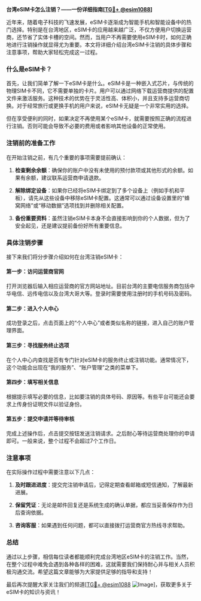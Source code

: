 **台湾eSIM卡怎么注销？——一份详细指南[[TG💪+ @esim1088](https://t.me/s/esim1088)]**

近年来，随着电子科技的飞速发展，eSIM卡逐渐成为智能手机和智能设备中的热门选择。特别是在台湾地区，eSIM卡的应用越来越广泛，不仅方便用户切换运营商，还节省了实体卡槽的空间。然而，当用户不再需要使用eSIM卡时，如何正确地进行注销操作就显得尤为重要。本文将详细介绍台湾eSIM卡注销的具体步骤和注意事项，帮助大家轻松完成这一过程。

### 什么是eSIM卡？

首先，让我们简单了解一下eSIM卡是什么。eSIM卡是一种嵌入式芯片，与传统的物理SIM卡不同，它不需要单独的卡片。用户可以通过网络下载运营商提供的配置文件来激活服务。这种技术的优势在于灵活性高、体积小，并且支持多运营商切换。对于经常旅行或更换手机的用户来说，eSIM卡无疑是一个非常实用的选择。

但在享受便利的同时，如果决定不再使用某个eSIM卡，就需要按照正确的流程进行注销。否则可能会导致不必要的费用或者影响其他设备的正常使用。

### 注销前的准备工作

在开始注销之前，有几个重要的事项需要提前确认：

1. **检查剩余余额**：确保你的账户中没有未使用的预付款项或其他形式的余额。如果有余额，建议联系运营商申请退款。
   
2. **解除绑定设备**：如果你已经将eSIM卡绑定到了多个设备上（例如手机和平板），请先从这些设备中移除eSIM卡配置。这通常可以通过设备设置里的“蜂窝网络”或“移动数据”选项找到并删除相关配置。

3. **备份重要资料**：虽然注销eSIM卡本身不会直接影响到你的个人数据，但为了安全起见，还是建议提前备份好所有重要信息。

### 具体注销步骤

接下来我们将分步骤介绍如何在台湾注销eSIM卡：

#### 第一步：访问运营商官网
打开浏览器后输入相应运营商的官方网站地址。目前台湾的主要电信服务商包括中华电信、远传电信以及台湾大哥大等。登录时需要使用注册时的手机号码及密码。

#### 第二步：进入个人中心
成功登录之后，点击页面上的“个人中心”或者类似名称的链接，进入自己的账户管理界面。

#### 第三步：寻找服务终止选项
在个人中心内查找是否有专门针对eSIM卡的服务终止或注销功能。通常情况下，这个功能会出现在“我的服务”、“账户管理”之类的菜单下。

#### 第四步：填写相关信息
根据提示填写必要的信息，比如要注销的具体号码、原因等。有些平台可能还会要求上传身份证明文件以验证身份。

#### 第五步：提交申请并等待审核
完成上述操作后，点击提交按钮发送注销请求。之后耐心等待运营商处理你的申请即可。一般来说，整个过程不会超过7个工作日。

### 注意事项

在实际操作过程中需要注意以下几点：

1. **及时跟进进度**：提交完注销申请后，记得定期查看邮箱或短信通知，了解最新进展。

2. **保留凭证**：无论是邮件回复还是系统生成的确认单据，都应当妥善保存作为日后查询依据。

3. **咨询客服**：如果遇到任何问题，都可以直接拨打运营商官方热线寻求帮助。

### 总结

通过以上步骤，相信每位读者都能顺利完成台湾地区eSIM卡的注销工作。当然，在整个过程中难免会遇到各种各样的困难，这就需要我们保持耐心并与相关人员积极沟通交流。希望这篇文章能够为大家提供足够的指导和支持！

最后再次提醒大家关注我们的频道[[TG💪+ @esim1088](https://t.me/s/esim1088) ![Image](https://i.postimg.cc/4NQfJmqS/Snipaste-2025-05-13-00-14-12.png)]，获取更多关于eSIM卡的知识与资讯！
